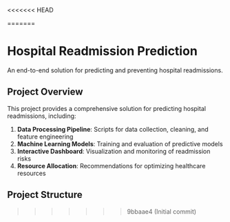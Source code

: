 <<<<<<< HEAD

=======
# Hospital Readmission Prediction

An end-to-end solution for predicting and preventing hospital readmissions.

## Project Overview

This project provides a comprehensive solution for predicting hospital readmissions, including:

1. **Data Processing Pipeline**: Scripts for data collection, cleaning, and feature engineering
2. **Machine Learning Models**: Training and evaluation of predictive models
3. **Interactive Dashboard**: Visualization and monitoring of readmission risks
4. **Resource Allocation**: Recommendations for optimizing healthcare resources

## Project Structure
>>>>>>> 9bbaae4 (Initial commit)
